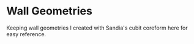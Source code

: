 # Wall Geometries

Keeping wall geometries I created with Sandia's cubit coreform here for easy reference.
